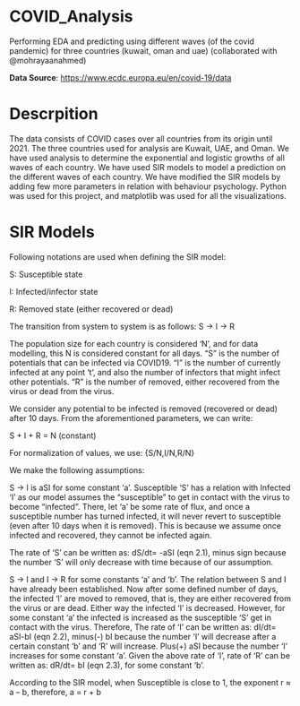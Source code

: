 # COVID_Analysis
Performing EDA and predicting using different waves (of the covid pandemic) for three countries (kuwait, oman and uae) 
(collaborated with @mohrayaanahmed)

**Data Source**: https://www.ecdc.europa.eu/en/covid-19/data

# Descrpition
The data consists of COVID cases over all countries from its origin until 2021. The three countries used for analysis are Kuwait, UAE, and Oman. We have used analysis to determine the exponential and logistic growths of all waves of each country. We have used SIR models to model a prediction on the different waves of each country. We have modified the SIR models by adding few more parameters in relation with behaviour psychology. Python was used for this project, and matplotlib was used for all the visualizations.

# SIR Models
Following notations are used when defining the SIR model:

S: Susceptible state

I: Infected/infector state

R: Removed state (either recovered or dead)

The transition from system to system is as follows: S -> I -> R

The population size for each country is considered ‘N’, and for data modelling, this N is considered constant for all days. “S” is the number of potentials that can be infected via COVID19. “I” is the number of currently infected at any point ‘t’, and also the number of infectors that might infect other potentials. “R” is the number of removed, either recovered from the virus or dead from the virus.

We consider any potential to be infected is removed (recovered or dead) after 10 days. From the aforementioned parameters, we can write:

S + I + R = N (constant)

For normalization of values, we use: {S/N,I/N,R/N}

We make the following assumptions:

S -> I is aSI for some constant ‘a’. Susceptible ‘S’ has a relation with Infected ‘I’ as our model assumes the “susceptible” to get in contact with the virus to become “infected”. There, let ‘a’ be some rate of flux, and once a susceptible number has turned infected, it will never revert to susceptible (even after 10 days when it is removed). This is because we assume once infected and recovered, they cannot be infected again.

The rate of ‘S’ can be written as: dS/dt= -aSI (eqn 2.1), minus sign because the number ‘S’ will only decrease with time because of our assumption.

S -> I and I -> R for some constants ‘a’ and ‘b’. The relation between S and I have already been established. Now after some defined number of days, the infected ‘I’ are moved to removed, that is, they are either recovered from the virus or are dead. Either way the infected ‘I’ is decreased. However, for some constant ‘a’ the infected is increased as the susceptible ‘S’ get in contact with the virus. Therefore, The rate of ‘I’ can be written as: dI/dt= aSI-bI (eqn 2.2), minus(-) bI because the number ‘I’ will decrease after a certain constant ‘b’ and ‘R’ will increase. Plus(+) aSI because the number ‘I’ increases for some constant ‘a’. Given the above rate of ‘I’, rate of ‘R’ can be written as: dR/dt= bI (eqn 2.3), for some constant ‘b’.

According to the SIR model, when Susceptible is close to 1, the exponent r ≈ a – b, therefore, a = r + b
